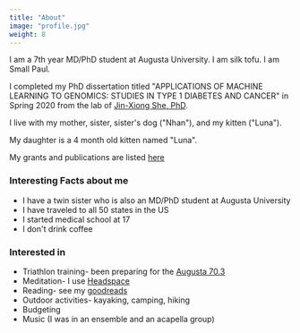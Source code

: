 ```yaml
---
title: "About"
image: "profile.jpg"
weight: 8
---
```


I am a 7th year MD/PhD student at Augusta University.
I am silk tofu.
I am Small Paul.

I completed my PhD dissertation titled "APPLICATIONS OF MACHINE LEARNING TO GENOMICS:
STUDIES IN TYPE 1 DIABETES AND CANCER" in Spring 2020 from the lab of [Jin-Xiong She, PhD](https://augusta.pure.elsevier.com/en/persons/jin-xiong-she). 

I live with my mother, sister, sister's dog ("Nhan"), and my kitten ("Luna").

My daughter is a 4 month old kitten named "Luna".

My grants and publications are listed [here](https://orcid.org/0000-0003-2197-4376)


### Interesting Facts about me

* I have a twin sister who is also an MD/PhD student at Augusta University
* I have traveled to all 50 states in the US
* I started medical school at 17
* I don't drink coffee

### Interested in
* Triathlon training- been preparing for the [Augusta 70.3](https://www.ironman.com/im703-augusta)
* Meditation- I use [Headspace](https://www.headspace.com/)
* Reading- see my [goodreads](https://www.goodreads.com/user/show/45740775-paul-tran)
* Outdoor activities- kayaking, camping, hiking
* Budgeting
* Music (I was in an ensemble and an acapella group)